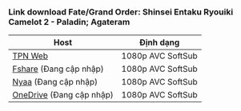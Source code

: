### **Link download Fate/Grand Order: Shinsei Entaku Ryouiki Camelot 2 - Paladin; Agateram**

| Host          | Định dạng          |
| ------------- |:------------------:|
| [TPN Web](https://ddl.tpnteam.workers.dev/0:/Fate.Grand.Order.Shinsei.Entaku.Ryouiki.Camelot.2-Paladin;Agateram.2021.1080p.BluRay.DD+5.1.x264-TPN.mkv?a=view)  | 1080p AVC SoftSub |
| [Fshare]() (Đang cập nhập) 	| 1080p AVC SoftSub |
| [Nyaa]()  (Đang cập nhập)       | 1080p AVC SoftSub |
| [OneDrive]() (Đang cập nhập)      | 1080p AVC SoftSub |
